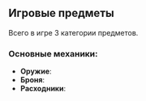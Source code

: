 ## Игровые предметы

Всего в игре 3 категории предметов.

### Основные механики:
- **Оружие**:
- **Броня**:
- **Расходники**: